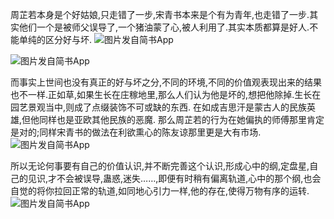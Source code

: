 周芷若本身是个好姑娘,只走错了一步,宋青书本来是个有为青年,也走错了一步.其实他们一个是被师父误导了,一个猪油蒙了心,被人利用了.其实本质都算是好人.不能单纯的区分好与坏.
![图片发自简书App](http://upload-images.jianshu.io/upload_images/1691484-376604bae6056304.jpg?imageMogr2/auto-orient/strip%7CimageView2/2/w/1080/q/50)

![图片发自简书App](http://upload-images.jianshu.io/upload_images/1691484-4f470d8e2fbca8dd.jpg?imageMogr2/auto-orient/strip%7CimageView2/2/w/1080/q/50)

而事实上世间也没有真正的好与坏之分,不同的环境,不同的价值观表现出来的结果也不一样.正如草,如果生长在庄稼地里,那么人们认为他是坏的,想把他除掉.生长在园艺景观当中,则成了点缀装饰不可或缺的东西.
在如成吉思汗是蒙古人的民族英雄,但他同样也是亚欧其他民族的恶魔.
那么周芷若的行为在她偏执的师傅那里肯定是对的;同样宋青书的做法在利欲熏心的陈友谅那里更是大有市场.
![图片发自简书App](http://upload-images.jianshu.io/upload_images/1691484-a5afb54f26f29e2a.jpg?imageMogr2/auto-orient/strip%7CimageView2/2/w/1080/q/50)


所以无论何事要有自己的价值认识,并不断完善这个认识,形成心中的纲,定盘星,自己的见识,才不会被误导,蛊惑,迷失……,即便有时稍有偏离轨道,心中的那个纲,也会自觉的将你拉回正常的轨道,如同地心引力一样,他的存在,使得万物有序的运转.
![图片发自简书App](http://upload-images.jianshu.io/upload_images/1691484-9876b7c705d205b1.jpg?imageMogr2/auto-orient/strip%7CimageView2/2/w/1080/q/50)
